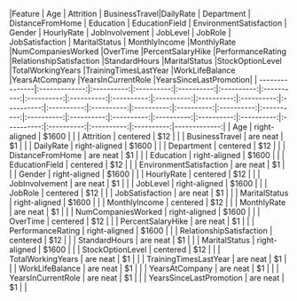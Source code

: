 |Feature         | Age           | Attrition  | BusinessTravel|DailyRate   | Department  | DistanceFromHome  | Education  | EducationField  | EnvironmentSatisfaction  | Gender  | HourlyRate  | JobInvolvement  | JobLevel  | JobRole  | JobSatisfaction  | MaritalStatus  | MonthlyIncome  |MonthlyRate  |NumCompaniesWorked  |OverTime  |PercentSalaryHike  |PerformanceRating  |RelationshipSatisfaction  |StandardHours  |MaritalStatus  |StockOptionLevel  |TotalWorkingYears  |TrainingTimesLastYear  |WorkLifeBalance  |YearsAtCompany  |YearsInCurrentRole  |YearsSinceLastPromotion|
| ---------------|:-------------:|:----------:|:----------:|:----------:|:----------:|:----------:|:----------:|:----------:|:----------:|:----------:|:----------:|:----------:|:----------:|:----------:|:----------:|:----------:|:----------:|:----------:|:----------:|:----------:|:----------:|:----------:|:----------:|:----------:|:----------:|:----------:|:----------:|:----------:|:----------:|-------------:|
| Age                      | right-aligned | $1600      |              |
| Attrition                | centered      |   $12      |              |
| BusinessTravel           | are neat      |    $1      |              |
| DailyRate                | right-aligned | $1600      |              |
| Department               | centered      |   $12      |              |
| DistanceFromHome         | are neat      |    $1      |              |
| Education                | right-aligned | $1600      |              |
| EducationField           | centered      |   $12      |              |
| EnvironmentSatisfaction  | are neat      |    $1      |              |
| Gender                   | right-aligned | $1600      |              |
| HourlyRate               | centered      |   $12      |              |
| JobInvolvement           | are neat      |    $1      |              |
| JobLevel                 | right-aligned | $1600      |              |
| JobRole                  | centered      |   $12      |              |
| JobSatisfaction          | are neat      |    $1      |              |
| MaritalStatus            | right-aligned | $1600      |              |
| MonthlyIncome            | centered      |   $12      |              |
| MonthlyRate              | are neat      |    $1      |              |
| NumCompaniesWorked       | right-aligned | $1600      |              |
| OverTime                 | centered      |   $12      |              |
| PercentSalaryHike        | are neat      |    $1      |              |
| PerformanceRating        | right-aligned | $1600      |              |
| RelationshipSatisfaction | centered      |   $12      |              |
| StandardHours            | are neat      |    $1      |              |
| MaritalStatus            | right-aligned | $1600      |              |
| StockOptionLevel         | centered      |   $12      |              |
| TotalWorkingYears        | are neat      |    $1      |              |
| TrainingTimesLastYear    | are neat      |    $1      |              |
| WorkLifeBalance          | are neat      |    $1      |              |
| YearsAtCompany           | are neat      |    $1      |              |
| YearsInCurrentRole       | are neat      |    $1      |              |
| YearsSinceLastPromotion  | are neat      |    $1      |              |
